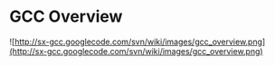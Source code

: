 # GCC Overview #

![http://sx-gcc.googlecode.com/svn/wiki/images/gcc_overview.png](http://sx-gcc.googlecode.com/svn/wiki/images/gcc_overview.png)